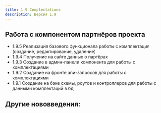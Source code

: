 ```yaml
---
title: 1.9 Complectations
description: Версия 1.9
---
```


## Работа с компонентом партнёров проекта

- 1.9.5 Реализация базового функционала работы с комплектация (создание, редактирование, удаление) 
- 1.9.4 Получение на сайте данных о партёрах
- 1.9.3 Создание в админ-панели компонента для работы с комплектациями
- 1.9.2 Создание на фронте апи-запросов для работы с комплектациями
- 1.9.1 Создание на бэке схемы, роутов и контроллеров для работы с данными комплектаций в бд

Другие нововведения:
- 